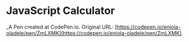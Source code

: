 # JavaScript Calculator
 _A Pen created at CodePen.io. Original URL: [https://codepen.io/eniola-oladele/pen/ZmLXMK](https://codepen.io/eniola-oladele/pen/ZmLXMK).

 